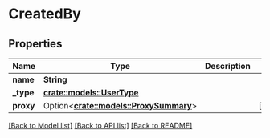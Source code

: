 # CreatedBy

## Properties

Name | Type | Description | Notes
------------ | ------------- | ------------- | -------------
**name** | **String** |  | 
**_type** | [**crate::models::UserType**](userType.md) |  | 
**proxy** | Option<[**crate::models::ProxySummary**](proxySummary.md)> |  | [optional]

[[Back to Model list]](../README.md#documentation-for-models) [[Back to API list]](../README.md#documentation-for-api-endpoints) [[Back to README]](../README.md)


